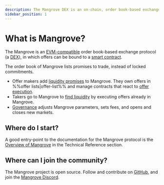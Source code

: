 ```yaml
---
description: The Mangrove DEX is an on-chain, order book-based exchange where offers are code.
sidebar_position: 1
---
```



# What is Mangrove?

The Mangrove is an [EVM-compatible](https://ethereum.org/en/developers/docs/scaling/sidechains/#evm-compatibility) order book-based exchange protocol (a [DEX](https://ethereum.org/en/defi/)), in which offers can be bound to a [smart contract](https://ethereum.org/en/smart-contracts/).

The order book of Mangrove lists promises to trade, instead of locked commitments.

* Offer makers add [liquidity promises](./background/offer-maker.md) to Mangrove. They own offers in %%offer lists|offer-list%%  and manage contracts that react to [offer execution](technical-references/taking-and-making-offers/reactive-offer/executing-offers.md).
* Takers go to Mangrove to [find liquidity](background/offer-taker.md) by executing offers already in Mangrove.
* [Governance](technical-references/governance-parameters/README.md) adjusts Mangrove parameters, sets fees, and opens and closes new markets.

## Where do I start?

A good entry-point to the documentation for the Mangrove protocol is the [Overview of Mangrove](./technical-references/overview.md) in the Technical Reference section.

## Where can I join the community?

The Mangrove project is open source. Follow and contribute on [GitHub](https://github.com/mangrovedao/), and join the [Mangrove Discord](https://discord.gg/rk9Qthz5YE).


